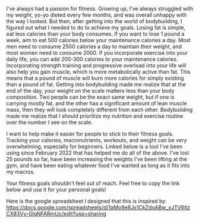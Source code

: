 I've always had a passion for fitness. Growing up, I've always struggled with my weight, yo-yo dieted every few months, and was overall unhappy 
with the way I looked. But then, after getting into the world of bodybuilding, I figured out what I needed to do to achieve my goals. Losing fat is 
simple, eat less calories than your body consumes. If you want to lose 1 pound a week, aim to eat 500 calories below your maintenance calories a day. 
Most men need to consume 2500 calories a day to maintain their weight, and most women need to consume 2000. If you incorporate exercise into your daily 
life, you can add 200-300 calories to your maintenance calories. Incorporating strength training and progressive overload into your life will also help 
you gain muscle, which is more metabolically active than fat. This means that a pound of muscle will burn more calories for simply existing than a pound 
of fat. Getting into bodybuilding made me realize that at the end of the day, your weight on the scale matters less than your body composition. Two people 
can be the exact same weight, but if one is carrying mostly fat, and the other has a significant amount of lean muscle mass, then they will look completely 
different from each other. Bodybuilding made me realize that I should prioritize my nutrition and exercise routine over the number I see on the scale.

I want to help make it easier for people to stick to their fitness goals. Tracking your calories, macronutrients, workouts, and weight can be very 
overwhelming, especially for beginners. Linked below is a tool I've been using since February 2022 that has helped me do all of the above. I've lost 
25 pounds so far, have been increasing the weights I've been lifting at the gym, and have been eating whatever food I've wanted as long as it fits into 
my macros.

Your fitness goals shouldn't feel out of reach. Feel free to copy the link below and use it for your personal goals!

Here is the google spreadsheet I designed that this is inspired by:
https://docs.google.com/spreadsheets/d/1aMo9e8Jx1CkZdoABw_xJTV6jtzCX83Vy-GlgNFARmUc/edit?usp=sharing
